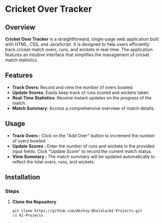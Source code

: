# Cricket Over Tracker

## Overview

**Cricket Over Tracker** is a straightforward, single-page web application built with HTML, CSS, and JavaScript. It is designed to help users efficiently track cricket match overs, runs, and wickets in real-time. The application features an intuitive interface that simplifies the management of cricket match statistics.

## Features

- **Track Overs**: Record and view the number of overs bowled.
- **Update Scores**: Easily keep track of runs scored and wickets taken.
- **Real-Time Statistics**: Receive instant updates on the progress of the match.
- **Match Summary**: Access a comprehensive overview of match details.

## Usage
- **Track Overs :**
Click on the "Add Over" button to increment the number of overs bowled.
- **Update Scores :**
Enter the number of runs and wickets in the provided input fields.
Click "Update Score" to record the current match status.
- **View Summary :**
The match summary will be updated automatically to reflect the total overs, runs, and wickets.

## Installation

### Steps

1. **Clone the Repository**

   ```bash
   git clone https://github.com/Akshay-Bhalala/AI-Projects.git
   cd AI-Projects
